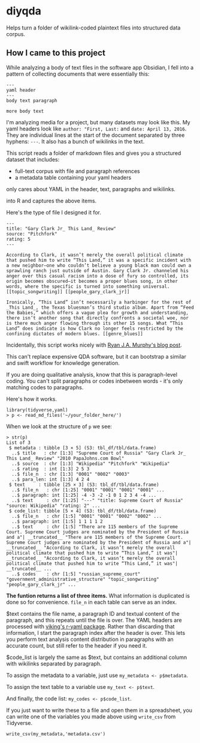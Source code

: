 # diyqda
Helps turn a folder of wikilink-coded plaintext files into structured data corpus.

## How I came to this project

While analyzing a body of text files in the software app Obsidian, I fell into a pattern of collecting documents that were essentially this:

```
---
yaml header
---
body text paragraph

more body text
```

I'm analyzing media for a project, but many datasets may look like this. My yaml headers look like `author: "First, Last:` and `date: April 13, 2016`. They are individual lines at the start of the document separated by three hyphens: `---`. It also has a bunch of wikilinks in the text.

This script reads a folder of markdown files and gives you a structured dataset that includes:
- full-text corpus with file and paragraph references
- a metadata table containing your yaml headers

only cares about YAML in the header, text, paragraphs and wikilinks.

 into R and captures the above items.

Here's the type of file I designed it for.

```
---
title: "Gary Clark Jr_ This Land_ Review"
source: "Pitchfork"
rating: 5
---

According to Clark, it wasn’t merely the overall political climate that pushed him to write “This Land,” it was a specific incident with a new neighbor—one who couldn’t believe a young black man could own a sprawling ranch just outside of Austin. Gary Clark Jr. channeled his anger over this casual racism into a dose of fury so controlled, its origin becomes obscured—it becomes a proper blues song, in other words, where the specific is turned into something universal. [[topic_songwriting]] [[people_gary_clark_jr]]

Ironically, “This Land” isn’t necessarily a harbinger for the rest of _This Land_, the Texas bluesman’s third studio album. Apart from “Feed the Babies,” which offers a vague plea for growth and understanding, there isn’t another song that directly confronts a societal woe, nor is there much anger flowing through its other 15 songs. What “This Land” does indicate is how Clark no longer feels restricted by the confining dictates of modern blues. [[genre_blues]]
```

Incidentally, this script works nicely with [Ryan J.A. Murphy's blog post](https://axle.design/an-integrated-qualitative-analysis-environment-with-obsidian). 

This can't replace expensive QDA software, but it can bootstrap a similar and swift workflow for knowledge generation.

If you are doing qualitative analysis, know that this is paragraph-level coding. You can't split paragraphs or codes inbetween words - it's only matching codes to paragraphs.

Here's how it works.

```
library(tidyverse,yaml)
> p <- read_md_files('~/your_folder_here/')
```

When we look at the structure of `p` we see:
```
> str(p)
List of 3
 $ metadata : tibble [3 × 5] (S3: tbl_df/tbl/data.frame)
  ..$ title   : chr [1:3] "Supreme Court of Russia" "Gary Clark Jr_ This Land_ Review" "2010 PapaJohns.com Bowl"
  ..$ source  : chr [1:3] "Wikipedia" "Pitchfork" "Wikipedia"
  ..$ rating  : int [1:3] 2 5 3
  ..$ file_n  : chr [1:3] "0001" "0002" "0003"
  ..$ para_len: int [1:3] 4 2 4
 $ text     : tibble [25 × 3] (S3: tbl_df/tbl/data.frame)
  ..$ file_n   : chr [1:25] "0001" "0001" "0001" "0001" ...
  ..$ paragraph: int [1:25] -4 -3 -2 -1 0 1 2 3 4 -4 ...
  ..$ text     : chr [1:25] "---" "title: Supreme Court of Russia" "source: Wikipedia" "rating: 2" ...
 $ code_list: tibble [5 × 4] (S3: tbl_df/tbl/data.frame)
  ..$ file_n   : chr [1:5] "0001" "0001" "0002" "0002" ...
  ..$ paragraph: int [1:5] 1 1 1 1 2
  ..$ text     : chr [1:5] "There are 115 members of the Supreme Court. Supreme Court judges are nominated by the President of Russia and a"| __truncated__ "There are 115 members of the Supreme Court. Supreme Court judges are nominated by the President of Russia and a"| __truncated__ "According to Clark, it wasn’t merely the overall political climate that pushed him to write “This Land,” it was"| __truncated__ "According to Clark, it wasn’t merely the overall political climate that pushed him to write “This Land,” it was"| __truncated__ ...
  ..$ codes    : chr [1:5] "russian_supreme_court" "government_administrative_structure" "topic_songwriting" "people_gary_clark_jr" ...
  ```
**The funtion returns a list of three items.** What information is duplicated is done so for convenience. `file_n` in each table can serve as an index.

$text contains the file name, a paragraph ID and textual content of the paragraph, and this repeats until the file is over. The YAML headers are processed with [viking's r-yaml package](https://github.com/viking/r-yaml). Rather than discarding that information, I start the paragraph index after the header is over. This lets you perform text analysis content distribution in paragraphs with an accurate count, but still refer to the header if you need it.

$code_list is largely the same as $text, but contains an additional column with wikilinks separated by paragraph.

To assign the metadata to a variable, just use `my_metadata <- p$metadata`.

To assign the text table to a variable use `my_text <- p$text`.

And finally, the code list: `my_codes <- p$code_list`.

If you just want to write these to a file and open them in a spreadsheet, you can write one of the variables you made above using `write_csv` from Tidyverse.
  
```
write_csv(my_metadata,'metadata.csv')
```
